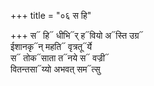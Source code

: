 +++
title = "०६ स हि"

+++
स᳓ हि᳓ धीभि᳓र् ह᳓वियो अ᳓स्ति उग्र᳓  
ईशानकृ᳓न् महति᳓ वृत्रतू᳓र्ये  
स᳓ तोक᳓साता त᳓नये स᳓ वज्री᳓  
वितन्तसा᳓य्यो अभवत् सम᳓त्सु